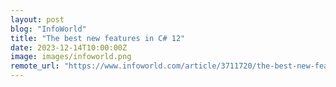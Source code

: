```yaml
---
layout: post
blog: "InfoWorld"
title: "The best new features in C# 12"
date: 2023-12-14T10:00:00Z
image: images/infoworld.png
remote_url: "https://www.infoworld.com/article/3711720/the-best-new-features-in-c-12.html#tk.rss_applicationdevelopment"
---
```

